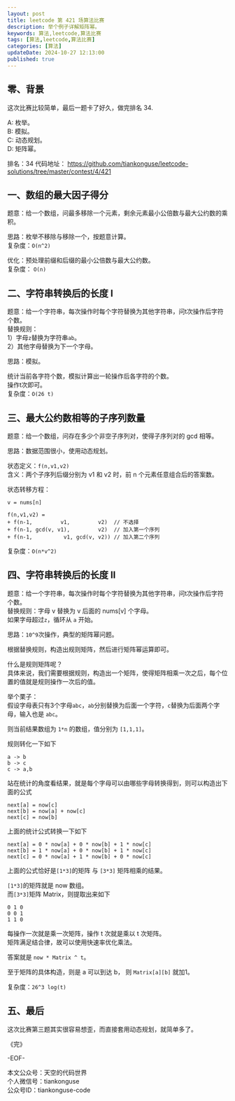 ```yaml
---
layout: post  
title: leetcode 第 421 场算法比赛  
description: 举个例子详解矩阵幂。  
keywords: 算法,leetcode,算法比赛  
tags: [算法,leetcode,算法比赛]  
categories: [算法]  
updateDate: 2024-10-27 12:13:00  
published: true  
---
```



## 零、背景  


这次比赛比较简单，最后一题卡了好久，做完排名 34.  


A: 枚举。   
B: 模拟。   
C: 动态规划。  
D: 矩阵幂。  


排名：34 
代码地址： https://github.com/tiankonguse/leetcode-solutions/tree/master/contest/4/421  


## 一、数组的最大因子得分  

题意：给一个数组，问最多移除一个元素，剩余元素最小公倍数与最大公约数的乘积。  


思路：枚举不移除与移除一个，按题意计算。  
复杂度：`O(n^2)`  


优化：预处理前缀和后缀的最小公倍数与最大公约数。  
复杂度： `O(n)`  


## 二、字符串转换后的长度 I  


题意：给一个字符串，每次操作时每个字符替换为其他字符串，问t次操作后字符个数。  
替换规则：  
1）字母`z`替换为字符串`ab`。  
2）其他字母替换为下一个字母。  


思路：模拟。  


统计当前各字符个数，模拟计算出一轮操作后各字符的个数。  
操作t次即可。  
复杂度：`O(26 t)`  


## 三、最大公约数相等的子序列数量  


题意：给一个数组，问存在多少个非空子序列对，使得子序列对的 gcd 相等。  


思路：数据范围很小，使用动态规划。  


状态定义：`f(n,v1,v2)`  
含义：两个子序列后缀分别为 v1 和 v2 时，前 n 个元素任意组合后的答案数。  


状态转移方程：  


```
v = nums[n]

f(n,v1,v2) = 
+ f(n-1,         v1,         v2)  // 不选择 
+ f(n-1, gcd(v, v1),         v2)  // 加入第一个序列
+ f(n-1,          v1, gcd(v, v2)) // 加入第二个序列
```


复杂度：`O(n*v^2)`  


## 四、字符串转换后的长度 II  


题意：给一个字符串，每次操作时每个字符替换为其他字符串，问t次操作后字符个数。  
替换规则：字母 v 替换为 v 后面的 nums[v] 个字母。  
如果字母超过`z`，循环从 `a` 开始。  


思路：`10^9`次操作，典型的矩阵幂问题。  


根据替换规则，构造出规则矩阵，然后进行矩阵幂运算即可。  


什么是规则矩阵呢？  
具体来说，我们需要根据规则，构造出一个矩阵，使得矩阵相乘一次之后，每个位置的值就是规则操作一次后的值。  


举个栗子：  
假设字母表只有3个字母`abc`，`ab`分别替换为后面一个字符，`c`替换为后面两个字母，输入也是 `abc`。  


则当前结果数组为 `1*n` 的数组，值分别为 `[1,1,1]`。  


规则转化一下如下   


```
a -> b
b -> c
c -> a,b
```


站在统计的角度看结果，就是每个字母可以由哪些字母转换得到，则可以构造出下面的公式  


```
next[a] = now[c] 
next[b] = now[a] + now[c]
next[c] = now[b]
```


上面的统计公式转换一下如下  


```
next[a] = 0 * now[a] + 0 * now[b] + 1 * now[c] 
next[b] = 1 * now[a] + 0 * now[b] + 1 * now[c]
next[c] = 0 * now[a] + 1 * now[b] + 0 * now[c]
```


上面的公式恰好是`[1*3]`的矩阵 与 `[3*3]` 矩阵相乘的结果。  


`[1*3]`的矩阵就是 now 数组。  
而`[3*3]`矩阵 Matrix，则提取出来如下  


```
0 1 0
0 0 1
1 1 0
```


每操作一次就是乘一次矩阵，操作 t 次就是乘以 t 次矩阵。  
矩阵满足结合律，故可以使用快速率优化乘法。  


答案就是 `now * Matrix ^ t`。  


至于矩阵的具体构造，则是 a 可以到达 b， 则 `Matrix[a][b]` 就加1。  


复杂度：`26^3 log(t)`  


## 五、最后  


这次比赛第三题其实很容易想歪，而直接套用动态规划，就简单多了。  



《完》  


-EOF-  



本文公众号：天空的代码世界  
个人微信号：tiankonguse  
公众号ID：tiankonguse-code  
  

